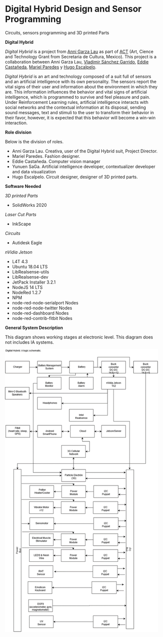 # Digital Hybrid Design and Sensor Programming
 Circuits, sensors programming and 3D printed Parts

**Digital Hybrid**

*Digital Hybrid* is a project from [Anni Garza Lau](http://www.annigarzalau.com/ "Anni Garza Lau") as part of [ACT](http://https://www.artecienciaytecnologias.mx/ "ACT") (Art, Cience and Technology Grant from Secretaria de Cultura, Mexico). This project is a collaboration between Anni Garza Lau, [Vladimir Sánchez Garrido](https://www.linkedin.com/in/vladimirsaga/ "Vladimir Sanches Garrido"), [Eddie Castañeda](https://2-2-0.online/ "Eddie Castañeda"), [Mariel Paredes](https://www.instagram.com/marielfashionfit/ "Mariel Paredes") y [Hugo Escalpelo](http://hugoescalpelo.com "Hugo Escalpelo").

*Digital Hybrid* is an art and technology composed of a suit full of sensors and an artificial intelligence with its own personality. The sensors report the vital signs of their user and information about the environment in which they are. This information influences the behavior and vital signs of artificial intelligence, which is programmed to survive and feel pleasure and pain. Under Reinforcement Learning rules, artificial intelligence interacts with social networks and the contextual information at its disposal, sending sound messages, text and stimuli to the user to transform their behavior in their favor, however, it is expected that this behavior will become a win-win interaction.

**Role division**

Below is the division of roles.

- Anni Garza Lau. Creativa, user of the Digital Hybrid suit, Project Director.
- Mariel Paredes. Fashion designer.
- Eddie Castañeda. Computer vision manager
- Yunuen SaGa. Artificial intelligence developer, contextualizer developer and data visualization
- Hugo Escalpelo. Circuit designer, designer of 3D printed parts.

**Software Needed**

*3D printed Parts*

- SolidWorks 2020

*Laser Cut Parts*

- InkScape

*Circuits*

- Autidesk Eagle

*nVidia Jetson*

- L4T 4.3
- Ubuntu 18.04 LTS
- LibRealsense-utils
- LibRealsense-dev
- JetPack Installer 3.2.1
- NodeJS 14 LTS
- NodeRed 1.2.7
- NPM
- node-red-node-serialport Nodes
- node-red-node-twitter Nodes
- node-red-dashboard Nodes
- node-red-contrib-fitbit Nodes

**General System Description**

This diagram shows working stages at electronic level. This diagram does not includes IA systems.

![](https://github.com/hugoescalpelo/Digital-Hybrid-Design-and-Sensor-Programming/blob/main/Images/1.png)